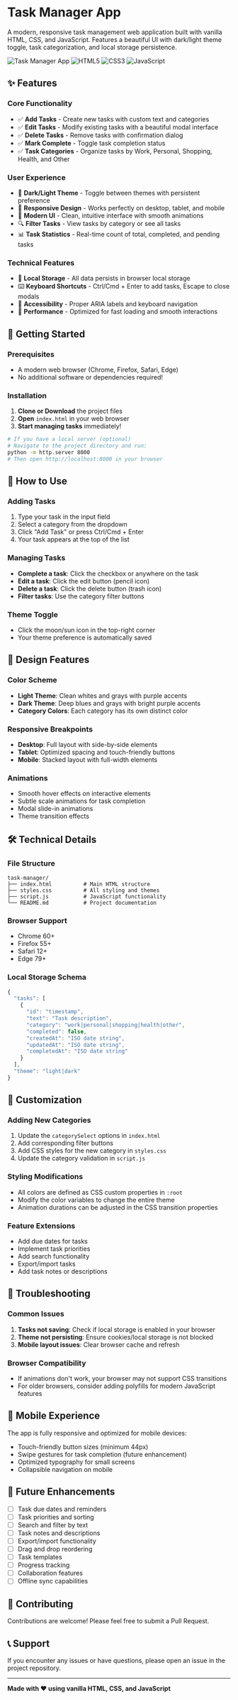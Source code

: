 # Task Manager App

A modern, responsive task management web application built with vanilla HTML, CSS, and JavaScript. Features a beautiful UI with dark/light theme toggle, task categorization, and local storage persistence.

![Task Manager App](https://img.shields.io/badge/Status-Complete-brightgreen)
![HTML5](https://img.shields.io/badge/HTML5-E34F26?logo=html5&logoColor=white)
![CSS3](https://img.shields.io/badge/CSS3-1572B6?logo=css3&logoColor=white)
![JavaScript](https://img.shields.io/badge/JavaScript-F7DF1E?logo=javascript&logoColor=black)

## ✨ Features

### Core Functionality
- ✅ **Add Tasks** - Create new tasks with custom text and categories
- ✅ **Edit Tasks** - Modify existing tasks with a beautiful modal interface
- ✅ **Delete Tasks** - Remove tasks with confirmation dialog
- ✅ **Mark Complete** - Toggle task completion status
- ✅ **Task Categories** - Organize tasks by Work, Personal, Shopping, Health, and Other

### User Experience
- 🌙 **Dark/Light Theme** - Toggle between themes with persistent preference
- 📱 **Responsive Design** - Works perfectly on desktop, tablet, and mobile
- 🎨 **Modern UI** - Clean, intuitive interface with smooth animations
- 🔍 **Filter Tasks** - View tasks by category or see all tasks
- 📊 **Task Statistics** - Real-time count of total, completed, and pending tasks

### Technical Features
- 💾 **Local Storage** - All data persists in browser local storage
- ⌨️ **Keyboard Shortcuts** - Ctrl/Cmd + Enter to add tasks, Escape to close modals
- 🎯 **Accessibility** - Proper ARIA labels and keyboard navigation
- 🚀 **Performance** - Optimized for fast loading and smooth interactions

## 🚀 Getting Started

### Prerequisites
- A modern web browser (Chrome, Firefox, Safari, Edge)
- No additional software or dependencies required!

### Installation
1. **Clone or Download** the project files
2. **Open** `index.html` in your web browser
3. **Start managing tasks** immediately!

```bash
# If you have a local server (optional)
# Navigate to the project directory and run:
python -m http.server 8000
# Then open http://localhost:8000 in your browser
```

## 📖 How to Use

### Adding Tasks
1. Type your task in the input field
2. Select a category from the dropdown
3. Click "Add Task" or press Ctrl/Cmd + Enter
4. Your task appears at the top of the list

### Managing Tasks
- **Complete a task**: Click the checkbox or anywhere on the task
- **Edit a task**: Click the edit button (pencil icon)
- **Delete a task**: Click the delete button (trash icon)
- **Filter tasks**: Use the category filter buttons

### Theme Toggle
- Click the moon/sun icon in the top-right corner
- Your theme preference is automatically saved

## 🎨 Design Features

### Color Scheme
- **Light Theme**: Clean whites and grays with purple accents
- **Dark Theme**: Deep blues and grays with bright purple accents
- **Category Colors**: Each category has its own distinct color

### Responsive Breakpoints
- **Desktop**: Full layout with side-by-side elements
- **Tablet**: Optimized spacing and touch-friendly buttons
- **Mobile**: Stacked layout with full-width elements

### Animations
- Smooth hover effects on interactive elements
- Subtle scale animations for task completion
- Modal slide-in animations
- Theme transition effects

## 🛠️ Technical Details

### File Structure
```
task-manager/
├── index.html          # Main HTML structure
├── styles.css          # All styling and themes
├── script.js           # JavaScript functionality
└── README.md           # Project documentation
```

### Browser Support
- Chrome 60+
- Firefox 55+
- Safari 12+
- Edge 79+

### Local Storage Schema
```javascript
{
  "tasks": [
    {
      "id": "timestamp",
      "text": "Task description",
      "category": "work|personal|shopping|health|other",
      "completed": false,
      "createdAt": "ISO date string",
      "updatedAt": "ISO date string",
      "completedAt": "ISO date string"
    }
  ],
  "theme": "light|dark"
}
```

## 🔧 Customization

### Adding New Categories
1. Update the `categorySelect` options in `index.html`
2. Add corresponding filter buttons
3. Add CSS styles for the new category in `styles.css`
4. Update the category validation in `script.js`

### Styling Modifications
- All colors are defined as CSS custom properties in `:root`
- Modify the color variables to change the entire theme
- Animation durations can be adjusted in the CSS transition properties

### Feature Extensions
- Add due dates for tasks
- Implement task priorities
- Add search functionality
- Export/import tasks
- Add task notes or descriptions

## 🐛 Troubleshooting

### Common Issues
1. **Tasks not saving**: Check if local storage is enabled in your browser
2. **Theme not persisting**: Ensure cookies/local storage is not blocked
3. **Mobile layout issues**: Clear browser cache and refresh

### Browser Compatibility
- If animations don't work, your browser may not support CSS transitions
- For older browsers, consider adding polyfills for modern JavaScript features

## 📱 Mobile Experience

The app is fully responsive and optimized for mobile devices:
- Touch-friendly button sizes (minimum 44px)
- Swipe gestures for task completion (future enhancement)
- Optimized typography for small screens
- Collapsible navigation on mobile

## 🚀 Future Enhancements

- [ ] Task due dates and reminders
- [ ] Task priorities and sorting
- [ ] Search and filter by text
- [ ] Task notes and descriptions
- [ ] Export/import functionality
- [ ] Drag and drop reordering
- [ ] Task templates
- [ ] Progress tracking
- [ ] Collaboration features
- [ ] Offline sync capabilities

## 🤝 Contributing

Contributions are welcome! Please feel free to submit a Pull Request.

## 📞 Support

If you encounter any issues or have questions, please open an issue in the project repository.

---

**Made with ❤️ using vanilla HTML, CSS, and JavaScript**
